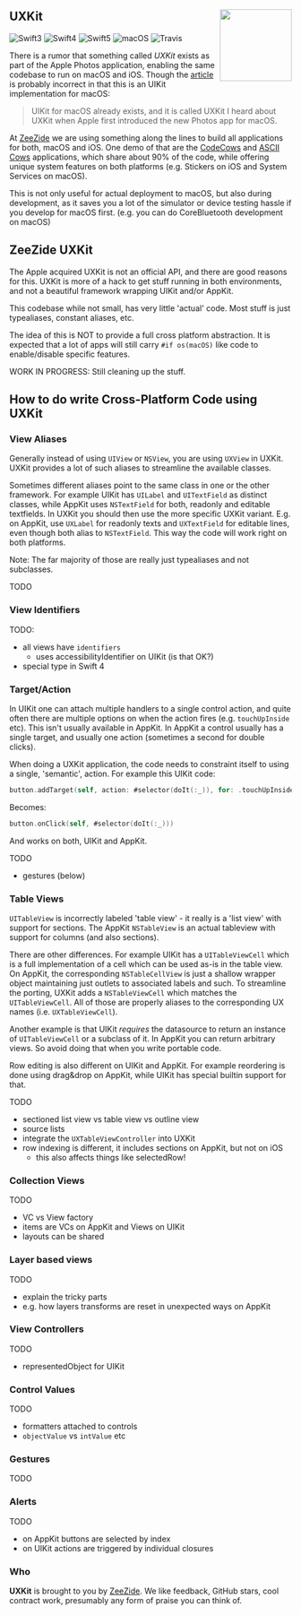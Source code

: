 <h2>UXKit
<img src="http://zeezide.com/img/UXKitIcon1024.png"
  align="right" width="128" height="128" />
</h2>

![Swift3](https://img.shields.io/badge/swift-3-blue.svg)
![Swift4](https://img.shields.io/badge/swift-4-blue.svg)
![Swift5](https://img.shields.io/badge/swift-5-blue.svg)
![macOS](https://img.shields.io/badge/os-macOS-green.svg?style=flat)
![Travis](https://travis-ci.org/ZeeZide/UXKit.svg?branch=develop)

There is a rumor that something called *UXKit* exists as part of the Apple Photos application, enabling the same codebase to run on macOS and iOS.
Though the
[article](https://medium.com/@guilhermerambo/why-uikit-for-macos-is-important-ff4e74a82cf0)
is probably incorrect in that this is an UIKit implementation for macOS:

> UIKit for macOS already exists, and it is called UXKit
> I heard about UXKit when Apple first introduced the new Photos app for macOS.

At [ZeeZide](http://www.zeezide.de/) we are using something along the lines to
build all applications for both, macOS and iOS.
One demo of that are the
[CodeCows](http://zeezide.com/en/products/codecows/index.html)
and
[ASCII Cows](http://zeezide.com/en/products/asciicows/index.html)
applications, which share about 90% of the code, while offering unique system
features on both platforms (e.g. Stickers on iOS and System Services on macOS).

This is not only useful for actual deployment to macOS, but also during
development, as it saves you a lot of the simulator or device testing hassle if
you develop for macOS first. (e.g. you can do CoreBluetooth development on
macOS)

## ZeeZide UXKit

The Apple acquired UXKit is not an official API, and there are good reasons for
this.
UXKit is more of a hack to get stuff running in both environments,
and not a beautiful framework wrapping UIKit and/or AppKit.

This codebase while not small, has very little 'actual' code.
Most stuff is just typealiases, constant aliases, etc.

The idea of this is NOT to provide a full cross platform abstraction.
It is expected that a lot of apps will still carry `#if os(macOS)` like code to
enable/disable specific features.

WORK IN PROGRESS: Still cleaning up the stuff.

## How to do write Cross-Platform Code using UXKit

### View Aliases

Generally instead of using `UIView` or `NSView`, you are using `UXView` in
UXKit. UXKit provides a lot of such aliases to streamline the available classes.

Sometimes different aliases point to the same class in one or the other
framework. For example UIKit has `UILabel` and `UITextField` as distinct
classes, while AppKit uses `NSTextField` for both, readonly and editable
textfields.
In UXKit you should then use the more specific UXKit variant. E.g. on AppKit,
use `UXLabel` for readonly texts and `UXTextField` for editable lines, even
though both alias to `NSTextField`. This way the code will work right on
both platforms.

Note: The far majority of those are really just typealiases and not subclasses.

TODO

### View Identifiers

TODO:
- all views have `identifiers`
  - uses accessibilityIdentifier on UIKit (is that OK?)
- special type in Swift 4

### Target/Action

In UIKit one can attach multiple handlers to a single control action,
and quite often there are multiple options on when the action fires
(e.g. `touchUpInside` etc).
This isn't usually available in AppKit. In AppKit a control usually has
a single target, and usually one action (sometimes a second for double clicks).

When doing a UXKit application, the code needs to constraint itself to using
a single, 'semantic', action.
For example this UIKit code:

```swift
button.addTarget(self, action: #selector(doIt(:_)), for: .touchUpInside)
```

Becomes:

```swift
button.onClick(self, #selector(doIt(:_)))
```

And works on both, UIKit and AppKit.

TODO
- gestures (below)

### Table Views

`UITableView` is incorrectly labeled 'table view' - it really is a
'list view' with support for sections.
The AppKit `NSTableView` is an actual tableview with support for columns
(and also sections).

There are other differences. For example UIKit has a `UITableViewCell` which
is a full implementation of a cell which can be used as-is in the table view.
On AppKit, the corresponding `NSTableCellView` is just a shallow wrapper object
maintaining just outlets to associated labels and such.
To streamline the porting, UXKit adds a `NSTableViewCell` which matches the
`UITableViewCell`.
All of those are properly aliases to the corresponding UX names (i.e.
`UXTableViewCell`).

Another example is that UIKit *requires* the datasource to return an instance
of `UITableViewCell` or a subclass of it.
In AppKit you can return arbitrary views. So avoid doing that when you write
portable code.

Row editing is also different on UIKit and AppKit. For example reordering is
done using drag&drop on AppKit, while UIKit has special builtin support for
that.

TODO
- sectioned list view vs table view vs outline view
- source lists
- integrate the `UXTableViewController` into UXKit
- row indexing is different, it includes sections on AppKit, but not on iOS
  - this also affects things like selectedRow!


### Collection Views

TODO
- VC vs View factory
- items are VCs on AppKit and Views on UIKit
- layouts can be shared

### Layer based views

TODO
- explain the tricky parts
- e.g. how layers transforms are reset in unexpected ways on AppKit

### View Controllers

TODO
- representedObject for UIKit

### Control Values

TODO
- formatters attached to controls
- `objectValue` vs `intValue` etc

### Gestures

TODO

### Alerts

TODO
- on AppKit buttons are selected by index
- on UIKit actions are triggered by individual closures

### Who

**UXKit** is brought to you by
[ZeeZide](http://zeezide.de).
We like feedback, GitHub stars, cool contract work,
presumably any form of praise you can think of.

